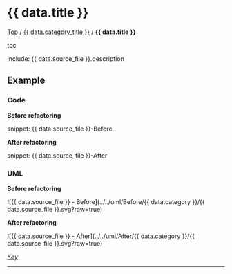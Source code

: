 # {{ data.title }}

[Top](../README.md) / [{{ data.category_title }}](./README.md) / **{{ data.title }}**

toc

include: {{ data.source_file }}.description

## Example

### Code

**Before refactoring**

snippet: {{ data.source_file }}-Before

**After refactoring**

snippet: {{ data.source_file }}-After

### UML

**Before refactoring**

![{{ data.source_file }} - Before](../../uml/Before/{{ data.category }}/{{ data.source_file }}.svg?raw=true)

**After refactoring**

![{{ data.source_file }} - After](../../uml/After/{{ data.category }}/{{ data.source_file }}.svg?raw=true)

*[Key](../../uml/Keys/FullKey.svg)*

-----



